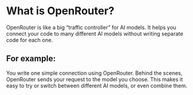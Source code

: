 
# What is OpenRouter?

OpenRouter is like a big “traffic controller” for AI models.
It helps you connect your code to many different AI models without writing separate code for each one.

## For example:

You write one simple connection using OpenRouter.
Behind the scenes, OpenRouter sends your request to the model you choose.
This makes it easy to try or switch between different AI models, or even combine them.


